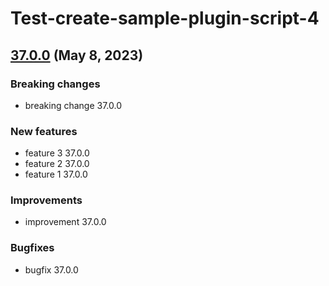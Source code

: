 # Test-create-sample-plugin-script-4
## [37.0.0](37.0.0.md) (May 8, 2023)
### Breaking changes

* breaking change 37.0.0

### New features

* feature 3 37.0.0
* feature 2 37.0.0
* feature 1 37.0.0

### Improvements

* improvement 37.0.0

### Bugfixes

* bugfix 37.0.0

